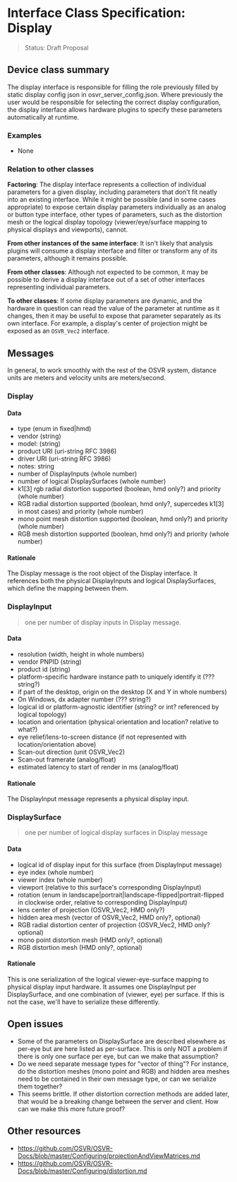 # Interface Class Specification: Display
> Status: Draft Proposal

## Device class summary
The display interface is responsible for filling the role previously filled by static display config json in osvr_server_config.json. Where previously the user would be responsible for selecting the correct display configuration, the display interface allows hardware plugins to specify these parameters automatically at runtime.

### Examples
- None


### Relation to other classes
**Factoring**: The display interface represents a collection of individual parameters for a given display, including parameters that don't fit neatly into an existing interface. While it might be possible (and in some cases appropriate) to expose certain display parameters individually as an analog or button type interface, other types of parameters, such as the distortion mesh or the logical display topology (viewer/eye/surface mapping to physical displays and viewports), cannot.

**From other instances of the same interface**: It isn't likely that analysis plugins will consume a display interface and filter or transform any of its parameters, although it remains possible.

**From other classes**: Although not expected to be common, it may be possible to derive a display interface out of a set of other interfaces representing individual parameters.

**To other classes**: If some display parameters are dynamic, and the hardware in question can read the value of the parameter at runtime as it changes, then it may be useful to expose that parameter separately as its own interface. For example, a display's center of projection might be exposed as an `OSVR_Vec2` interface.

## Messages
In general, to work smoothly with the rest of the OSVR system, distance units are meters and velocity units are meters/second.

### Display
#### Data
- type (enum in fixed|hmd)
- vendor (string)
- model: (string)
- product URI (uri-string RFC 3986)
- driver URI (uri-string RFC 3986)
- notes: string
- number of DisplayInputs (whole number)
- number of logical DisplaySurfaces (whole number)
- k1[3] rgb radial distortion supported (boolean, hmd only?) and priority (whole number)
- RGB radial distortion supported (boolean, hmd only?, supercedes k1[3] in most cases) and priority (whole number)
- mono point mesh distortion supported (boolean, hmd only?) and priority (whole number)
- RGB mesh distortion supported (boolean, hmd only?) and priority (whole number)

#### Rationale
The Display message is the root object of the Display interface. It references both the physical DisplayInputs and logical DisplaySurfaces, which define the mapping between them.

### DisplayInput
> one per number of display inputs in Display message.

#### Data
- resolution (width, height in whole numbers)
- vendor PNPID (string)
- product id (string)
- platform-specific hardware instance path to uniquely identify it (??? string?)
- if part of the desktop, origin on the desktop (X and Y in whole numbers)
- On Windows, dx adapter number (??? string?)
- logical id or platform-agnostic identifier (string? or int? referenced by logical topology)
- location and orientation (physical orientation and location? relative to what?)
- eye relief/lens-to-screen distance (if not represented with location/orientation above)
- Scan-out direction (unit OSVR_Vec2)
- Scan-out framerate (analog/float)
- estimated latency to start of render in ms (analog/float)

#### Rationale
The DisplayInput message represents a physical display input.

### DisplaySurface
> one per number of logical display surfaces in Display message

#### Data
- logical id of display input for this surface (from DisplayInput message)
- eye index (whole number)
- viewer index (whole number)
- viewport (relative to this surface's corresponding DisplayInput)
- rotation (enum in landscape|portrait|landscape-flipped|portrait-flipped in clockwise order, relative to corresponding DisplayInput)
- lens center of projection (OSVR_Vec2, HMD only?)
- hidden area mesh (vector of OSVR_Vec2, HMD only?, optional)
- RGB radial distortion center of projection (OSVR_Vec2, HMD only? optional)
- mono point distortion mesh (HMD only?, optional)
- RGB distortion mesh (HMD only?, optional)

#### Rationale
This is one serialization of the logical viewer-eye-surface mapping to physical display input hardware. It assumes one DisplayInput per DisplaySurface, and one combination of (viewer, eye) per surface. If this is not the case, we'll have to serialize these differently.

## Open issues
- Some of the parameters on DisplaySurface are described elsewhere as per-eye but are here listed as per-surface. This is only NOT a problem if there is only one surface per eye, but can we make that assumption?
- Do we need separate message types for "vector of thing"? For instance, do the distortion meshes (mono point and RGB) and hidden area meshes need to be contained in their own message type, or can we serialize them together?
- This seems brittle. If other distortion correction methods are added later, that would be a breaking change between the server and client. How can we make this more future proof?

## Other resources
- https://github.com/OSVR/OSVR-Docs/blob/master/Configuring/projectionAndViewMatrices.md
- https://github.com/OSVR/OSVR-Docs/blob/master/Configuring/distortion.md
